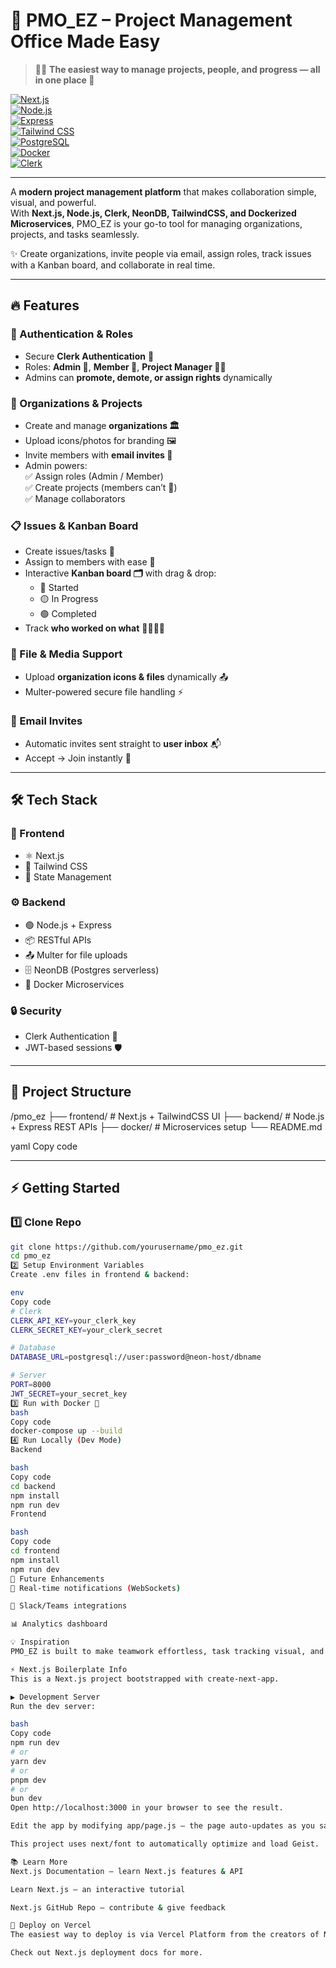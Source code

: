# 🌟 PMO_EZ – Project Management Office Made Easy  

> 🧑‍💻 **The easiest way to manage projects, people, and progress — all in one place 🚀**  

[![Next.js](https://img.shields.io/badge/Next.js-000000?style=for-the-badge&logo=next.js&logoColor=white)](https://nextjs.org/)  
[![Node.js](https://img.shields.io/badge/Node.js-43853D?style=for-the-badge&logo=node.js&logoColor=white)](https://nodejs.org/)  
[![Express](https://img.shields.io/badge/Express.js-000000?style=for-the-badge&logo=express&logoColor=white)](https://expressjs.com/)  
[![Tailwind CSS](https://img.shields.io/badge/TailwindCSS-06B6D4?style=for-the-badge&logo=tailwindcss&logoColor=white)](https://tailwindcss.com/)  
[![PostgreSQL](https://img.shields.io/badge/Postgres-316192?style=for-the-badge&logo=postgresql&logoColor=white)](https://www.postgresql.org/)  
[![Docker](https://img.shields.io/badge/Docker-2496ED?style=for-the-badge&logo=docker&logoColor=white)](https://www.docker.com/)  
[![Clerk](https://img.shields.io/badge/Clerk-512BF2?style=for-the-badge&logo=clerk&logoColor=white)](https://clerk.com/)  

---

A **modern project management platform** that makes collaboration simple, visual, and powerful.  
With **Next.js, Node.js, Clerk, NeonDB, TailwindCSS, and Dockerized Microservices**, PMO_EZ is your go-to tool for managing organizations, projects, and tasks seamlessly.  

✨ Create organizations, invite people via email, assign roles, track issues with a Kanban board, and collaborate in real time.  

---

## 🔥 Features  

### 🔐 Authentication & Roles  
- Secure **Clerk Authentication** 🔑  
- Roles: **Admin 👑**, **Member 👥**, **Project Manager 🧑‍💼**  
- Admins can **promote, demote, or assign rights** dynamically  

### 🏢 Organizations & Projects  
- Create and manage **organizations 🏛️**  
- Upload icons/photos for branding 🖼️  
- Invite members with **email invites 📧**  
- Admin powers:  
  ✅ Assign roles (Admin / Member)  
  ✅ Create projects (members can’t 🚫)  
  ✅ Manage collaborators  

### 📋 Issues & Kanban Board  
- Create issues/tasks 📝  
- Assign to members with ease 👥  
- Interactive **Kanban board 🗂️** with drag & drop:  
  - 🔴 Started  
  - 🟡 In Progress  
  - 🟢 Completed  
- Track **who worked on what** 👨‍💻👩‍💻  

### 📎 File & Media Support  
- Upload **organization icons & files** dynamically 📤  
- Multer-powered secure file handling ⚡  

### 📧 Email Invites  
- Automatic invites sent straight to **user inbox** 📬  
- Accept → Join instantly 🚀  

---

## 🛠️ Tech Stack  

### 🎨 Frontend  
- ⚛️ Next.js  
- 🎀 Tailwind CSS  
- 🧩 State Management  

### ⚙️ Backend  
- 🟢 Node.js + Express  
- 📦 RESTful APIs  
- 📤 Multer for file uploads  
- 🗄️ NeonDB (Postgres serverless)  
- 🐳 Docker Microservices  

### 🔒 Security  
- Clerk Authentication 🔐  
- JWT-based sessions 🛡️  

---

## 📂 Project Structure  

/pmo_ez
├── frontend/ # Next.js + TailwindCSS UI
├── backend/ # Node.js + Express REST APIs
├── docker/ # Microservices setup
└── README.md

yaml
Copy code

---

## ⚡ Getting Started  

### 1️⃣ Clone Repo  
```bash
git clone https://github.com/yourusername/pmo_ez.git
cd pmo_ez
2️⃣ Setup Environment Variables
Create .env files in frontend & backend:

env
Copy code
# Clerk
CLERK_API_KEY=your_clerk_key
CLERK_SECRET_KEY=your_clerk_secret

# Database
DATABASE_URL=postgresql://user:password@neon-host/dbname

# Server
PORT=8000
JWT_SECRET=your_secret_key
3️⃣ Run with Docker 🐳
bash
Copy code
docker-compose up --build
4️⃣ Run Locally (Dev Mode)
Backend

bash
Copy code
cd backend
npm install
npm run dev
Frontend

bash
Copy code
cd frontend
npm install
npm run dev
🌱 Future Enhancements
🔔 Real-time notifications (WebSockets)

🤝 Slack/Teams integrations

📊 Analytics dashboard

💡 Inspiration
PMO_EZ is built to make teamwork effortless, task tracking visual, and organization management simple yet powerful ✨

⚡ Next.js Boilerplate Info
This is a Next.js project bootstrapped with create-next-app.

▶️ Development Server
Run the dev server:

bash
Copy code
npm run dev
# or
yarn dev
# or
pnpm dev
# or
bun dev
Open http://localhost:3000 in your browser to see the result.

Edit the app by modifying app/page.js — the page auto-updates as you save changes ✨.

This project uses next/font to automatically optimize and load Geist.

📚 Learn More
Next.js Documentation — learn Next.js features & API

Learn Next.js — an interactive tutorial

Next.js GitHub Repo — contribute & give feedback

🚀 Deploy on Vercel
The easiest way to deploy is via Vercel Platform from the creators of Next.js.

Check out Next.js deployment docs for more.
